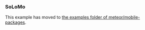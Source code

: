 ### SoLoMo

This example has moved to [the examples folder of meteor/mobile-packages](https://github.com/meteor/mobile-packages/tree/master/examples/solomo).
